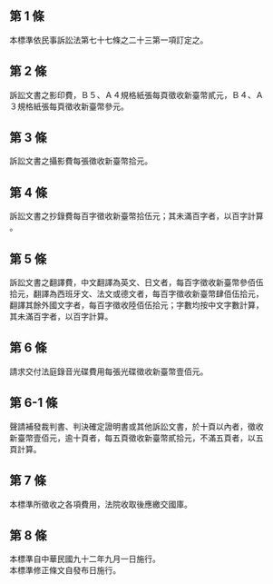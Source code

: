 第 1 條
-------
本標準依民事訴訟法第七十七條之二十三第一項訂定之。

第 2 條
-------
訴訟文書之影印費，Ｂ５、Ａ４規格紙張每頁徵收新臺幣貳元，Ｂ４、Ａ  
３規格紙張每頁徵收新臺幣參元。

第 3 條
-------
訴訟文書之攝影費每張徵收新臺幣拾元。

第 4 條
-------
訴訟文書之抄錄費每百字徵收新臺幣拾伍元；其未滿百字者，以百字計算  
。

第 5 條
-------
訴訟文書之翻譯費，中文翻譯為英文、日文者，每百字徵收新臺幣參佰伍  
拾元，翻譯為西班牙文、法文或德文者，每百字徵收新臺幣肆佰伍拾元，  
翻譯其餘外國文字者，每百字徵收陸佰伍拾元；字數均按中文字數計算，  
其未滿百字者，以百字計算。

第 6 條
-------
請求交付法庭錄音光碟費用每張光碟徵收新臺幣壹佰元。

第 6-1 條
---------
聲請補發裁判書、判決確定證明書或其他訴訟文書，於十頁以內者，徵收  
新臺幣壹佰元，逾十頁者，每五頁徵收新臺幣貳拾元，不滿五頁者，以五  
頁計算。

第 7 條
-------
本標準所徵收之各項費用，法院收取後應繳交國庫。

第 8 條
-------
本標準自中華民國九十二年九月一日施行。     
本標準修正條文自發布日施行。

